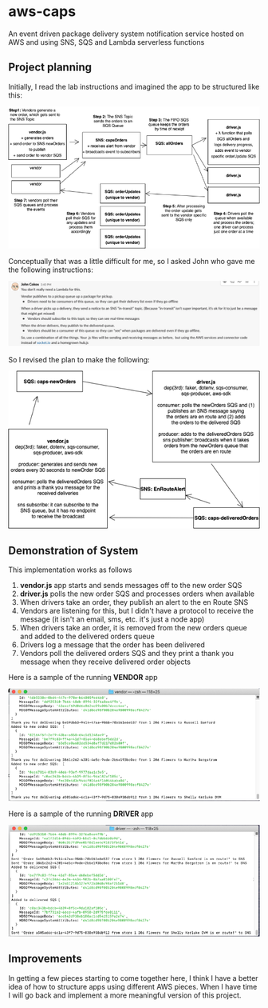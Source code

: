 # aws-caps
An event driven package delivery system notification service hosted on AWS and using SNS, SQS and Lambda serverless functions

## Project planning

Initially, I read the lab instructions and imagined the app to be structured like this:

![UML of original idea](./assets/Lab19.png)

Conceptually that was a little difficult for me, so I asked John who gave me the following instructions:

![instructions from John](./assets/structure.png)

So I revised the plan to make the following:

![UML of constructed project](./assets/Lab19-revised.png)

## Demonstration of System

This implementation works as follows

1. **vendor.js** app starts and sends messages off to the new order SQS
2. **driver.js** polls the new order SQS and processes orders when available
3. When drivers take an order, they publish an alert to the en Route SNS
4. Vendors are listening for this, but I didn't have a protocol to receive the message (it isn't an email, sms, etc. it's just a node app)
5. When drivers take an order, it is removed from the new orders queue and added to the delivered orders queue
6. Drivers log a message that the order has been delivered
7. Vendors poll the delivered orders SQS and they print a thank you message when they receive delivered order objects

Here is a sample of the running **VENDOR** app

![Terminal screenshot of vendor](./assets/vendor.png)

Here is a sample of the running **DRIVER** app

![Terminal screenshot of driver](./assets/driver.png)

## Improvements

In getting a few pieces starting to come together here, I think I have a better idea of how to structure apps using different AWS pieces. When I have time I will go back and implement a more meaningful version of this project.
